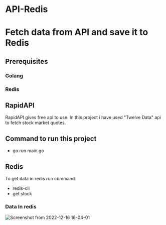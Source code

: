 # API-Redis

# Fetch data from API and save it to Redis

## Prerequisites
### Golang
### Redis


## RapidAPI 
RapidAPI gives free api to use.
In this project i have used "Twelve Data" api to fetch stock market quotes.

## Command to run this project 
- go run main.go




## Redis
To get data in redis run command
- redis-cli
- get stock


### Data In redis
![Screenshot from 2022-12-16 16-04-01](https://user-images.githubusercontent.com/76749854/208079772-78e7784e-4bfc-47db-880e-bd6957b93c6a.png)
